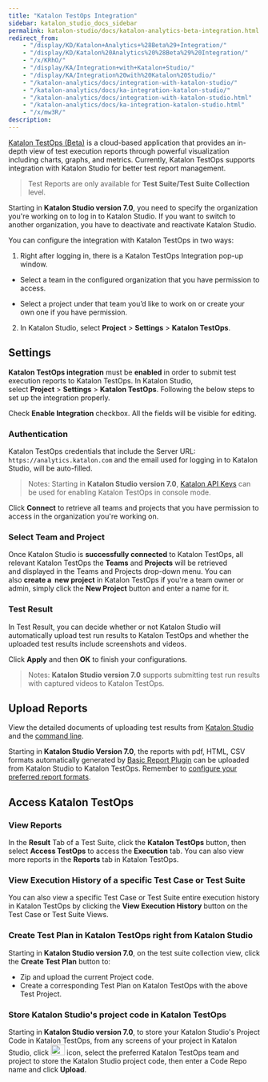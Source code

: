```yaml
---
title: "Katalon TestOps Integration" 
sidebar: katalon_studio_docs_sidebar
permalink: katalon-studio/docs/katalon-analytics-beta-integration.html 
redirect_from:
    - "/display/KD/Katalon+Analytics+%28Beta%29+Integration/"
    - "/display/KD/Katalon%20Analytics%20%28Beta%29%20Integration/"
    - "/x/KRhO/"
    - "/display/KA/Integration+with+Katalon+Studio/"
    - "/display/KA/Integration%20with%20Katalon%20Studio/"
    - "/katalon-analytics/docs/integration-with-katalon-studio/"
    - "/katalon-analytics/docs/ka-integration-katalon-studio/"
    - "/katalon-analytics/docs/integration-with-katalon-studio.html"
    - "/katalon-analytics/docs/ka-integration-katalon-studio.html"
    - "/x/mw3R/"
description: 
---
```

[Katalon TestOps (Beta)](/display/KA) is a cloud-based application that provides an in-depth view of test execution reports through powerful visualization including charts, graphs, and metrics. Currently, Katalon TestOps supports integration with Katalon Studio for better test report management.

> Test Reports are only available for **Test Suite/Test Suite Collection** level.

Starting in **Katalon Studio version 7.0**, you need to specify the organization you're working on to log in to Katalon Studio. If you want to switch to another organization, you have to deactivate and reactivate Katalon Studio. 

You can configure the integration with Katalon TestOps in two ways:

1. Right after logging in, there is a Katalon TestOps Integration pop-up window.

* Select a team in the configured organization that you have permission to access.

* Select a project under that team you’d like to work on or create your own one if you have permission.

2. In Katalon Studio, select **Project** > **Settings** > **Katalon TestOps**.

Settings
---------

**Katalon TestOps integration** must be **enabled** in order to submit test execution reports to Katalon TestOps. In Katalon Studio, select **Project** > **Settings** > **Katalon TestOps**. Following the below steps to set up the integration properly.

Check **Enable Integration** checkbox. All the fields will be visible for editing.

### Authentication

Katalon TestOps credentials that include the Server URL: `https://analytics.katalon.com` and the email used for logging in to Katalon Studio, will be auto-filled.

> Notes: Starting in **Katalon Studio version 7.0**, [Katalon API Keys](/katalon-studio/docs/katalon-apikey-70) can be used for enabling Katalon TestOps in console mode.

Click **Connect** to retrieve all teams and projects that you have permission to access in the organization you're working on.

### Select Team and Project

Once Katalon Studio is **successfully connected** to Katalon TestOps, all relevant Katalon TestOps the **Teams** and **Projects** will be retrieved and displayed in the Teams and Projects drop-down menu. You can also **create a  new project** in Katalon TestOps if you're a team owner or admin, simply click the **New Project** button and enter a name for it.

### Test Result

In Test Result, you can decide whether or not Katalon Studio will automatically upload test run results to Katalon TestOps and whether the uploaded test results include screenshots and videos.

Click **Apply** and then **OK** to finish your configurations.

> Notes: **Katalon Studio version 7.0** supports submitting test run results with captured videos to Katalon TestOps.

Upload Reports
--------------

View the detailed documents of uploading test results from [Katalon Studio](https://docs.katalon.com/katalon-analytics/docs/project-management-import-KS.html) and the [command line](https://docs.katalon.com/katalon-analytics/docs/project-management-import-cli.html).

Starting in **Katalon Studio Version 7.0**, the reports with pdf, HTML, CSV formats automatically generated by [Basic Report Plugin](https://store.katalon.com/product/59/Basic-Report) can be uploaded from Katalon Studio to Katalon TestOps. Remember to [configure your preferred report formats](https://docs.katalon.com/katalon-studio/docs/basic-report.html#features).

Access Katalon TestOps
------------------------

### View Reports

In the **Result** Tab of a Test Suite, click the **Katalon TestOps** button, then select **Access TestOps** to access the **Execution** tab. You can also view more reports in the **Reports** tab in Katalon TestOps.

### View Execution History of a specific Test Case or Test Suite

You can also view a specific Test Case or Test Suite entire execution history in Katalon TestOps by clicking the **View Execution History** button on the Test Case or Test Suite Views.  

### Create Test Plan in Katalon TestOps right from Katalon Studio

Starting in **Katalon Studio version 7.0**, on the test suite collection view, click the **Create Test Plan** button to:

* Zip and upload the current Project code.
* Create a corresponding Test Plan on Katalon TestOps with the above Test Project.

### Store Katalon Studio's project code in Katalon TestOps

Starting in **Katalon Studio version 7.0**, to store your Katalon Studio's Project Code in Katalon TestOps, from any screens of your project in Katalon Studio, click <img src="https://github.com/katalon-studio/docs-images/raw/master/katalon-studio/docs/katalon-analytics-beta-integration/upload-project-code.png" width="28" height="20.6"> icon, select the preferred Katalon TestOps team and project to store the Katalon Studio project code, then enter a Code Repo name and click **Upload**.

